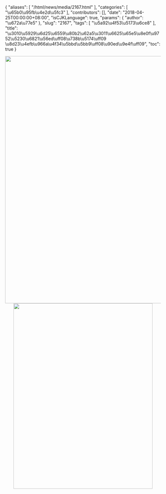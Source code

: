 {
    "aliases": [
        "/html/news/media/2167.html"
    ],
    "categories": [
        "\u65b0\u95fb\u4e2d\u5fc3"
    ],
    "contributors": [],
    "date": "2018-04-25T00:00:00+08:00",
    "isCJKLanguage": true,
    "params": {
        "author": "\u672a\u77e5"
    },
    "slug": "2167",
    "tags": [
        "\u5a92\u4f53\u5173\u6ce8"
    ],
    "title": "\u3010\u5929\u6d25\u6559\u80b2\u62a5\u3011\u6625\u65e5\u8e0f\u9752\u5230\u6821\u56ed\uff08\u738b\u5174\uff09 \u8d23\u4efb\u966a\u4f34\u5bbd\u5bb9\uff08\u90ed\u9e4f\uff09",
    "toc": true
}


<img
    src="https://cdn.tfls.online/mirror/full/b7dbd89e4ade6171207efa5a7c9327e7fb4afccd.jpg"
    style="display:block;margin-left:auto;margin-right:auto;"
    decoding="async"
    fetchpriority="auto"
    loading="lazy"
    height="800"
    width="600"
/>
<img
    src="https://cdn.tfls.online/mirror/full/db5dc292fb8ac40bcade2b71b96a54856d696601.jpg"
    style="display:block;margin-left:auto;margin-right:auto;"
    decoding="async"
    fetchpriority="auto"
    loading="lazy"
    height="600"
    width="450"
/>


